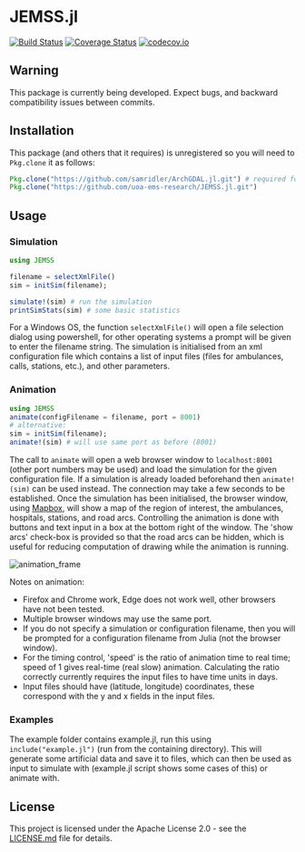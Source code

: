 # JEMSS.jl

[![Build Status](https://travis-ci.com/uoa-ems-research/JEMSS.jl.svg?branch=master)](https://travis-ci.com/uoa-ems-research/JEMSS.jl)
[![Coverage Status](https://coveralls.io/repos/github/uoa-ems-research/JEMSS.jl/badge.svg?branch=master)](https://coveralls.io/github/uoa-ems-research/JEMSS.jl?branch=master)
[![codecov.io](http://codecov.io/github/uoa-ems-research/JEMSS.jl/coverage.svg?branch=master)](http://codecov.io/github/uoa-ems-research/JEMSS.jl?branch=master)

## Warning
This package is currently being developed.
Expect bugs, and backward compatibility issues between commits.

## Installation
This package (and others that it requires) is unregistered so you will need to `Pkg.clone` it as follows:
```julia
Pkg.clone("https://github.com/samridler/ArchGDAL.jl.git") # required for julia v0.6
Pkg.clone("https://github.com/uoa-ems-research/JEMSS.jl.git")
```

## Usage

### Simulation
```julia
using JEMSS

filename = selectXmlFile()
sim = initSim(filename);

simulate!(sim) # run the simulation
printSimStats(sim) # some basic statistics
```
For a Windows OS, the function `selectXmlFile()` will open a file selection dialog using powershell, for other operating systems a prompt will be given to enter the filename string.
The simulation is initialised from an xml configuration file which contains a list of input files (files for ambulances, calls, stations, etc.), and other parameters.

### Animation
```julia
using JEMSS
animate(configFilename = filename, port = 8001)
# alternative:
sim = initSim(filename);
animate!(sim) # will use same port as before (8001)
```
The call to `animate` will open a web browser window to `localhost:8001` (other port numbers may be used) and load the simulation for the given configuration file.
If a simulation is already loaded beforehand then `animate!(sim)` can be used instead.
The connection may take a few seconds to be established.
Once the simulation has been initialised, the browser window, using [Mapbox](https://www.mapbox.com/), will show a map of the region of interest, the ambulances, hospitals, stations, and road arcs.
Controlling the animation is done with buttons and text input in a box at the bottom right of the window.
The 'show arcs' check-box is provided so that the road arcs can be hidden, which is useful for reducing computation of drawing while the animation is running.

![animation_frame](https://i.imgur.com/GSg3Wkb.png)

Notes on animation:

- Firefox and Chrome work, Edge does not work well, other browsers have not been tested.
- Multiple browser windows may use the same port.
- If you do not specify a simulation or configuration filename, then you will be prompted for a configuration filename from Julia (not the browser window).
- For the timing control, 'speed' is the ratio of animation time to real time; speed of 1 gives real-time (real slow) animation. Calculating the ratio correctly currently requires the input files to have time units in days.
- Input files should have (latitude, longitude) coordinates, these correspond with the y and x fields in the input files.

### Examples

The example folder contains example.jl, run this using `include("example.jl")` (run from the containing directory). This will generate some artificial data and save it to files, which can then be used as input to simulate with (example.jl script shows some cases of this) or animate with.

## License
This project is licensed under the Apache License 2.0 - see the [LICENSE.md](LICENSE.md) file for details.
